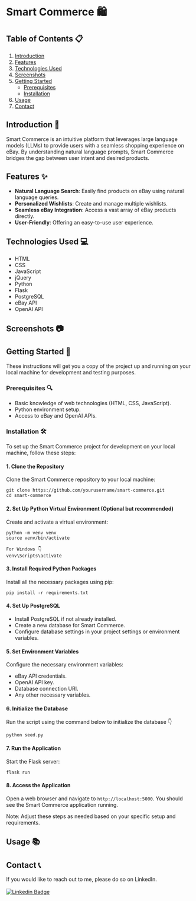 # Smart Commerce 🛍️

## Table of Contents 📋

1. [Introduction](#introduction)
2. [Features](#features)
3. [Technologies Used](#technologies-used)
4. [Screenshots](#screenshots)
5. [Getting Started](#getting-started)
    - [Prerequisites](#prerequisites)
    - [Installation](#installation)
6. [Usage](#usage)
7. [Contact](#contact)

## Introduction 🌟

Smart Commerce is an intuitive platform that leverages large language models (LLMs) to provide users with a seamless shopping experience on eBay. By understanding natural language prompts, Smart Commerce bridges the gap between user intent and desired products.

## Features ✨

-   **Natural Language Search**: Easily find products on eBay using natural language queries.
-   **Personalized Wishlists**: Create and manage multiple wishlists.
-   **Seamless eBay Integration**: Access a vast array of eBay products directly.
-   **User-Friendly**: Offering an easy-to-use user experience.

## Technologies Used 💻

-   HTML
-   CSS
-   JavaScript
-   jQuery
-   Python
-   Flask
-   PostgreSQL
-   eBay API
-   OpenAI API

## Screenshots 📷

## Getting Started 🚀

These instructions will get you a copy of the project up and running on your local machine for development and testing purposes.

### Prerequisites 🔍

-   Basic knowledge of web technologies (HTML, CSS, JavaScript).
-   Python environment setup.
-   Access to eBay and OpenAI APIs.

### Installation 🛠️

To set up the Smart Commerce project for development on your local machine, follow these steps:

#### 1. Clone the Repository

Clone the Smart Commerce repository to your local machine:

```
git clone https://github.com/yourusername/smart-commerce.git
cd smart-commerce
```

#### 2. Set Up Python Virtual Environment (Optional but recommended)

Create and activate a virtual environment:

```
python -m venv venv
source venv/bin/activate

For Windows 👇
venv\Scripts\activate
```

#### 3. Install Required Python Packages

Install all the necessary packages using pip:

```
pip install -r requirements.txt
```

#### 4. Set Up PostgreSQL

-   Install PostgreSQL if not already installed.
-   Create a new database for Smart Commerce.
-   Configure database settings in your project settings or environment variables.

#### 5. Set Environment Variables

Configure the necessary environment variables:

-   eBay API credentials.
-   OpenAI API key.
-   Database connection URI.
-   Any other necessary variables.

#### 6. Initialize the Database

Run the script using the command below to initialize the database 👇

```
python seed.py
```

#### 7. Run the Application

Start the Flask server:

```
flask run
```

#### 8. Access the Application

Open a web browser and navigate to `http://localhost:5000`. You should see the Smart Commerce application running.

Note: Adjust these steps as needed based on your specific setup and requirements.

## Usage 📚

## Contact 📞

If you would like to reach out to me, please do so on LinkedIn.
<br>
<br>
[![Linkedin Badge](https://img.shields.io/badge/LinkedIn-0077B5?style=for-the-badge&logo=linkedin&logoColor=white)](https://www.linkedin.com/in/anirudh-vadlamani/)
